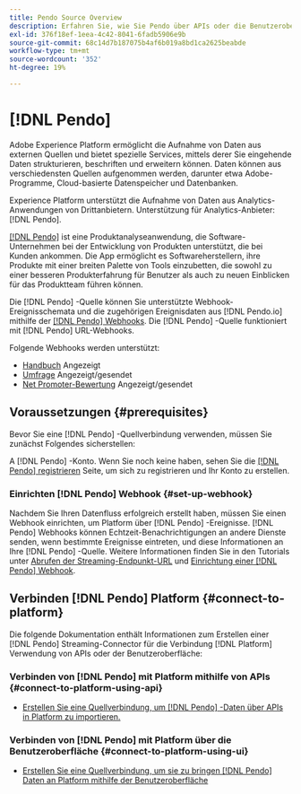 ```yaml
---
title: Pendo Source Overview
description: Erfahren Sie, wie Sie Pendo über APIs oder die Benutzeroberfläche mit Adobe Experience Platform verbinden können, indem Sie Webhooks nutzen.
exl-id: 376f18ef-1eea-4c42-8041-6fadb5906e9b
source-git-commit: 68c14d7b187075b4af6b019a8bd1ca2625beabde
workflow-type: tm+mt
source-wordcount: '352'
ht-degree: 19%

---
```


# [!DNL Pendo]

Adobe Experience Platform ermöglicht die Aufnahme von Daten aus externen Quellen und bietet spezielle Services, mittels derer Sie eingehende Daten strukturieren, beschriften und erweitern können. Daten können aus verschiedensten Quellen aufgenommen werden, darunter etwa Adobe-Programme, Cloud-basierte Datenspeicher und Datenbanken.

Experience Platform unterstützt die Aufnahme von Daten aus Analytics-Anwendungen von Drittanbietern. Unterstützung für Analytics-Anbieter: [!DNL Pendo].

[[!DNL Pendo]](https://pendo.io/) ist eine Produktanalyseanwendung, die Software-Unternehmen bei der Entwicklung von Produkten unterstützt, die bei Kunden ankommen. Die App ermöglicht es Softwareherstellern, ihre Produkte mit einer breiten Palette von Tools einzubetten, die sowohl zu einer besseren Produkterfahrung für Benutzer als auch zu neuen Einblicken für das Produktteam führen können.

Die [!DNL Pendo] -Quelle können Sie unterstützte Webhook-Ereignisschemata und die zugehörigen Ereignisdaten aus [!DNL Pendo.io] mithilfe der [[!DNL Pendo] Webhooks](https://support.pendo.io/hc/en-us/articles/360032285012-Webhooks). Die [!DNL Pendo] -Quelle funktioniert mit [!DNL Pendo] URL-Webhooks.

Folgende Webhooks werden unterstützt:

* [Handbuch](https://support.pendo.io/hc/en-us/articles/8146679315867-Creating-a-Guide) Angezeigt
* [Umfrage](https://support.pendo.io/hc/en-us/articles/360031867152-Polls-Classic-) Angezeigt/gesendet
* [Net Promoter-Bewertung](https://support.pendo.io/hc/en-us/articles/360033527151-Set-up-an-NPS-Survey) Angezeigt/gesendet

## Voraussetzungen {#prerequisites}

Bevor Sie eine [!DNL Pendo] -Quellverbindung verwenden, müssen Sie zunächst Folgendes sicherstellen:

A [!DNL Pendo] -Konto. Wenn Sie noch keine haben, sehen Sie die [[!DNL Pendo] registrieren](https://app.pendo.io/register) Seite, um sich zu registrieren und Ihr Konto zu erstellen.

### Einrichten [!DNL Pendo] Webhook {#set-up-webhook}

Nachdem Sie Ihren Datenfluss erfolgreich erstellt haben, müssen Sie einen Webhook einrichten, um Platform über [!DNL Pendo] -Ereignisse. [!DNL Pendo] Webhooks können Echtzeit-Benachrichtigungen an andere Dienste senden, wenn bestimmte Ereignisse eintreten, und diese Informationen an Ihre [!DNL Pendo] -Quelle. Weitere Informationen finden Sie in den Tutorials unter [Abrufen der Streaming-Endpunkt-URL](../../tutorials/ui/create/analytics/pendo-webhook.md#get-streaming-endpoint) und [Einrichtung einer [!DNL Pendo] Webhook](../../tutorials/ui/create/analytics/pendo-webhook.md#set-up-webhook).

## Verbinden [!DNL Pendo] Platform {#connect-to-platform}

Die folgende Dokumentation enthält Informationen zum Erstellen einer [!DNL Pendo] Streaming-Connector für die Verbindung [!DNL Platform] Verwendung von APIs oder der Benutzeroberfläche:

### Verbinden von [!DNL Pendo] mit Platform mithilfe von APIs {#connect-to-platform-using-api}

* [Erstellen Sie eine Quellverbindung, um [!DNL Pendo] -Daten über APIs in Platform zu importieren.](../../tutorials/api/create/analytics/pendo-webhook.md)

### Verbinden von [!DNL Pendo] mit Platform über die Benutzeroberfläche {#connect-to-platform-using-ui}

* [Erstellen Sie eine Quellverbindung, um sie zu bringen [!DNL Pendo] Daten an Platform mithilfe der Benutzeroberfläche](../../tutorials/ui/create/analytics/pendo-webhook.md)

